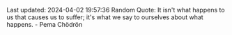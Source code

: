 Last updated: 2024-04-02 19:57:36
Random Quote: It isn't what happens to us that causes us to suffer; it's what we say to ourselves about what happens. - Pema Chödrön